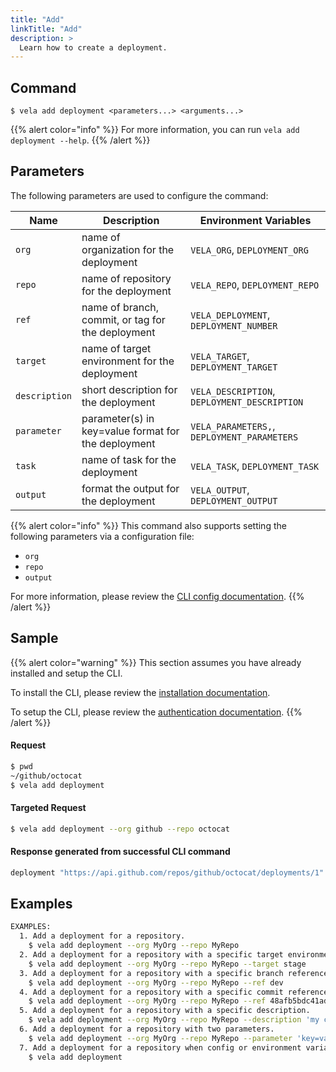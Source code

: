 ```yaml
---
title: "Add"
linkTitle: "Add"
description: >
  Learn how to create a deployment.
---
```


## Command

```
$ vela add deployment <parameters...> <arguments...>
```

{{% alert color="info" %}}
For more information, you can run `vela add deployment --help`.
{{% /alert %}}

## Parameters

The following parameters are used to configure the command:

| Name          | Description                                         | Environment Variables                        |
| ------------- | --------------------------------------------------- | -------------------------------------------- |
| `org`         | name of organization for the deployment             | `VELA_ORG`, `DEPLOYMENT_ORG`                 |
| `repo`        | name of repository for the deployment               | `VELA_REPO`, `DEPLOYMENT_REPO`               |
| `ref`         | name of branch, commit, or tag for the deployment   | `VELA_DEPLOYMENT`, `DEPLOYMENT_NUMBER`       |
| `target`      | name of target environment for the deployment       | `VELA_TARGET`, `DEPLOYMENT_TARGET`           |
| `description` | short description for the deployment                | `VELA_DESCRIPTION`, `DEPLOYMENT_DESCRIPTION` |
| `parameter`   | parameter(s) in key=value format for the deployment | `VELA_PARAMETERS,`, `DEPLOYMENT_PARAMETERS`  |
| `task`        | name of task for the deployment                     | `VELA_TASK`, `DEPLOYMENT_TASK`               |
| `output`      | format the output for the deployment                | `VELA_OUTPUT`, `DEPLOYMENT_OUTPUT`           |

{{% alert color="info" %}}
This command also supports setting the following parameters via a configuration file:

- `org`
- `repo`
- `output`

For more information, please review the [CLI config documentation](/docs/reference/cli/config/).
{{% /alert %}}

## Sample

{{% alert color="warning" %}}
This section assumes you have already installed and setup the CLI.

To install the CLI, please review the [installation documentation](/docs/reference/cli/install/).

To setup the CLI, please review the [authentication documentation](/docs/reference/cli/authentication/).
{{% /alert %}}

#### Request

```sh
$ pwd
~/github/octocat
$ vela add deployment
```

#### Targeted Request

```sh
$ vela add deployment --org github --repo octocat
```

#### Response generated from successful CLI command
```sh
deployment "https://api.github.com/repos/github/octocat/deployments/1" was created
```

## Examples

```sh
EXAMPLES:
  1. Add a deployment for a repository.
    $ vela add deployment --org MyOrg --repo MyRepo
  2. Add a deployment for a repository with a specific target environment.
    $ vela add deployment --org MyOrg --repo MyRepo --target stage
  3. Add a deployment for a repository with a specific branch reference.
    $ vela add deployment --org MyOrg --repo MyRepo --ref dev
  4. Add a deployment for a repository with a specific commit reference.
    $ vela add deployment --org MyOrg --repo MyRepo --ref 48afb5bdc41ad69bf22588491333f7cf71135163
  5. Add a deployment for a repository with a specific description.
    $ vela add deployment --org MyOrg --repo MyRepo --description 'my custom message'
  6. Add a deployment for a repository with two parameters.
    $ vela add deployment --org MyOrg --repo MyRepo --parameter 'key=value' --parameter 'foo=bar'
  7. Add a deployment for a repository when config or environment variables are set.
    $ vela add deployment
```